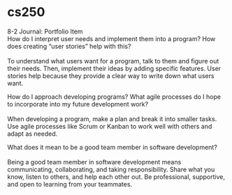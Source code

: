 # cs250
8-2 Journal: Portfolio Item </br>
How do I interpret user needs and implement them into a program? How does creating “user stories” help with this?</br></br>
To understand what users want for a program, talk to them and figure out their needs. Then, implement their ideas by adding specific features. User stories help because they provide a clear way to write down what users want.</br>

How do I approach developing programs? What agile processes do I hope to incorporate into my future development work?</br></br>
When developing a program, make a plan and break it into smaller tasks. Use agile processes like Scrum or Kanban to work well with others and adapt as needed.</br>

What does it mean to be a good team member in software development?</br></br>
Being a good team member in software development means communicating, collaborating, and taking responsibility. Share what you know, listen to others, and help each other out. Be professional, supportive, and open to learning from your teammates.</br>
